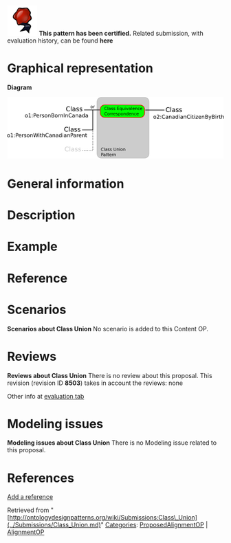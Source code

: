 [![](../images/thumb/b/b5/Certified.png/70px-Certified.png)](../Image/Certified.png.md "Certified.png") __This pattern has been certified.__
Related submission, with evaluation history, can be found __here__





#  Graphical representation


__Diagram__




[![Image:class-union.png](../images/5/53/Class-union.png)](../Image/Class-union.png.md "Image:class-union.png")




#  General information


  




#  Description


  




#  Example


  




#  Reference


  




#  Scenarios



__Scenarios about Class Union__
No scenario is added to this Content OP.




#  Reviews



__Reviews about Class Union__
There is no review about this proposal.
This revision (revision ID __8503__) takes in account the reviews: none


Other info at [evaluation tab](http://ontologydesignpatterns.org/wiki/index.php?title=Submissions:Class_Union&action=evaluation "http://ontologydesignpatterns.org/wiki/index.php?title=Submissions:Class_Union&action=evaluation")




  




#  Modeling issues



__Modeling issues about Class Union__
There is no Modeling issue related to this proposal.




  




#  References


[Add a reference](index.php@title=Odp%253AAdd_reference&subject=Submissions%253AClass+Union.html "http://ontologydesignpatterns.org/wiki/index.php?title=Odp:Add_reference&subject=Submissions%3AClass+Union")


  






Retrieved from "[http://ontologydesignpatterns.org/wiki/Submissions:Class\_Union](../Submissions/Class_Union.md)"
 [Categories](http://ontologydesignpatterns.org/wiki/Special:Categories "Special:Categories"): [ProposedAlignmentOP](../Category/ProposedAlignmentOP.md "Category:ProposedAlignmentOP") | [AlignmentOP](../Category/AlignmentOP.md "Category:AlignmentOP")